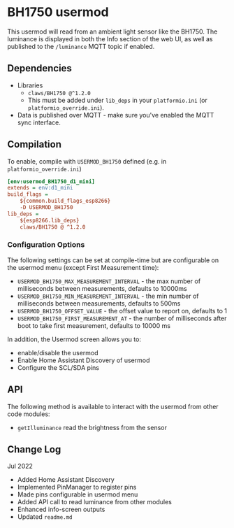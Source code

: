 # BH1750 usermod

This usermod will read from an ambient light sensor like the BH1750.
The luminance is displayed in both the Info section of the web UI, as well as published to the `/luminance` MQTT topic if enabled.

## Dependencies
- Libraries
  - `claws/BH1750 @^1.2.0`
  - This must be added under `lib_deps` in your `platformio.ini` (or `platformio_override.ini`).
- Data is published over MQTT - make sure you've enabled the MQTT sync interface.

## Compilation

To enable, compile with `USERMOD_BH1750` defined  (e.g. in `platformio_override.ini`)
```ini
[env:usermod_BH1750_d1_mini]
extends = env:d1_mini
build_flags =
    ${common.build_flags_esp8266}
    -D USERMOD_BH1750
lib_deps = 
    ${esp8266.lib_deps}
    claws/BH1750 @ ^1.2.0
```

### Configuration Options
The following settings can be set at compile-time but are configurable on the usermod menu (except First Measurement time):
*   `USERMOD_BH1750_MAX_MEASUREMENT_INTERVAL` - the max number of milliseconds between measurements, defaults to 10000ms
*   `USERMOD_BH1750_MIN_MEASUREMENT_INTERVAL` - the min number of milliseconds between measurements, defaults to 500ms
*   `USERMOD_BH1750_OFFSET_VALUE` - the offset value to report on, defaults to 1
*   `USERMOD_BH1750_FIRST_MEASUREMENT_AT` - the number of milliseconds after boot to take first measurement, defaults to 10000 ms

In addition, the Usermod screen allows you to:
- enable/disable the usermod
- Enable Home Assistant Discovery of usermod
- Configure the SCL/SDA pins

## API
The following method is available to interact with the usermod from other code modules:
- `getIlluminance` read the brightness from the sensor

## Change Log
Jul 2022
- Added Home Assistant Discovery
- Implemented PinManager to register pins
- Made pins configurable in usermod menu
- Added API call to read luminance from other modules
- Enhanced info-screen outputs
- Updated `readme.md`
